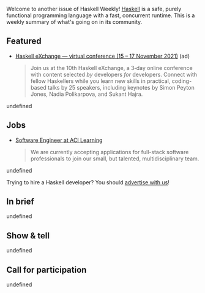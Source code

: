 Welcome to another issue of Haskell Weekly!
[Haskell](https://www.haskell.org) is a safe, purely functional programming language with a fast, concurrent runtime.
This is a weekly summary of what's going on in its community.

## Featured

<!-- Runs from 2021-10-28 to 2021-11-11. -->
- [Haskell eXchange — virtual conference (15 – 17 November 2021)](https://events.skillsmatter.com/haskellx2021?utm_campaign=Conferences%20%E2%80%93%20Haskell%20eXchange&utm_source=email&utm_medium=email-ad&utm_content=haskell-weekly) (ad)
  > Join us at the 10th Haskell eXchange, a 3‑day online conference with content selected _by_ developers _for_ developers. Connect with fellow Haskellers while you learn new skills in practical, coding-based talks by 25 speakers, including keynotes by Simon Peyton Jones, Nadia Polikarpova, and Sukant Hajra.

undefined

## Jobs

- [Software Engineer at ACI Learning](https://acilearning.applytojob.com/apply/kjzAYJ1SPF/Software-Engineer?referrer=20210930010931J0GSUOJG1BPYT5ED)
  > We are currently accepting applications for full-stack software professionals to join our small, but talented, multidisciplinary team.

undefined

Trying to hire a Haskell developer?
You should [advertise with us](https://haskellweekly.news/advertising.html)!

## In brief

undefined

## Show & tell

undefined

## Call for participation

undefined

